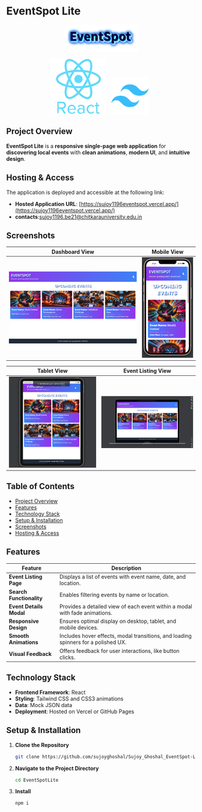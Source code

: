 # EventSpot Lite
<p align="center">
  <img src="./ui/Event.png" alt="EventSpot Lite Logo" width="200">
</p>

<p align="center">
  <img src="./ui/react.png" alt="React Icon" width="150"> &nbsp; 
  <img src="./ui/Tailwind%20CSS.png" alt="Tailwind CSS Icon" width="100"> &nbsp; 
</p>

## Project Overview

**EventSpot Lite** is a **responsive single-page web application** for **discovering local events** with **clean animations**, **modern UI**, and **intuitive design**.

## Hosting & Access

The application is deployed and accessible at the following link:

- **Hosted Application URL**: [https://sujoy1196eventspot.vercel.app/](https://sujoy1196eventspot.vercel.app/)
- **contacts**:[sujoy1196.be21@chitkarauniversity.edu.in](sujoy1196.be21@chitkarauniversity.edu.in)


## Screenshots

| **Dashboard View**                          | **Mobile View**                          |
|---------------------------------------------|------------------------------------------|
| ![Dashboard View](./ui/Dashboard.png)       | ![Mobile View](./ui/Mobile.png)     |

| **Tablet View**                             | **Event Listing View**                   |
|---------------------------------------------|------------------------------------------|
| ![Tablet View](./ui/tab.png)        | ![Laptop view](./ui/mac.png)    |

## Table of Contents

- [Project Overview](#project-overview)
- [Features](#features)
- [Technology Stack](#technology-stack)
- [Setup & Installation](#setup--installation)
- [Screenshots](#screenshots)
- [Hosting & Access](#hosting--access)

## Features

| **Feature**                | **Description**                                                                                               |
|----------------------------|--------------------------------------------------------------------------------------------------------------|
| **Event Listing Page**     | Displays a list of events with event name, date, and location.                                               |
| **Search Functionality**   | Enables filtering events by name or location.                                                                |
| **Event Details Modal**    | Provides a detailed view of each event within a modal with fade animations.                                  |
| **Responsive Design**      | Ensures optimal display on desktop, tablet, and mobile devices.                                              |
| **Smooth Animations**      | Includes hover effects, modal transitions, and loading spinners for a polished UX.                           |
| **Visual Feedback**        | Offers feedback for user interactions, like button clicks.                                                   |

## Technology Stack

- **Frontend Framework**: React
- **Styling**: Tailwind CSS and CSS3 animations
- **Data**: Mock JSON data
- **Deployment**: Hosted on Vercel or GitHub Pages

## Setup & Installation

1. **Clone the Repository**
   ```bash
   git clone https://github.com/sujoyghoshal/Sujoy_Ghoshal_EventSpot-Lite.git
2. **Navigate to the Project Directory**
   ```bash
   cd EventSpotLite
3. **Install**
   ```bash
   npm i
